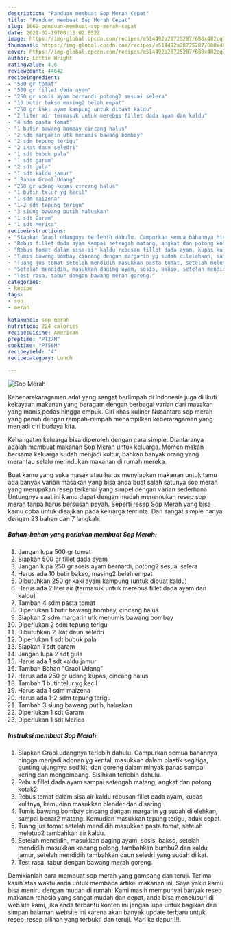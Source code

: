 ```yaml
---
description: "Panduan membuat Sop Merah Cepat"
title: "Panduan membuat Sop Merah Cepat"
slug: 1662-panduan-membuat-sop-merah-cepat
date: 2021-02-19T00:13:02.652Z
image: https://img-global.cpcdn.com/recipes/e514492a28725287/680x482cq70/sop-merah-foto-resep-utama.jpg
thumbnail: https://img-global.cpcdn.com/recipes/e514492a28725287/680x482cq70/sop-merah-foto-resep-utama.jpg
cover: https://img-global.cpcdn.com/recipes/e514492a28725287/680x482cq70/sop-merah-foto-resep-utama.jpg
author: Lottie Wright
ratingvalue: 4.6
reviewcount: 44642
recipeingredient:
- "500 gr tomat"
- "500 gr fillet dada ayam"
- "250 gr sosis ayam bernardi potong2 sesuai selera"
- "10 butir bakso masing2 belah empat"
- "250 gr kaki ayam kampung untuk dibuat kaldu"
- "2 liter air termasuk untuk merebus fillet dada ayam dan kaldu"
- "4 sdm pasta tomat"
- "1 butir bawang bombay cincang halus"
- "2 sdm margarin utk menumis bawang bombay"
- "2 sdm tepung terigu"
- "2 ikat daun seledri"
- "1 sdt bubuk pala"
- "1 sdt garam"
- "2 sdt gula"
- "1 sdt kaldu jamur"
- " Bahan Graol Udang"
- "250 gr udang kupas cincang halus"
- "1 butir telur yg kecil"
- "1 sdm maizena"
- "1-2 sdm tepung terigu"
- "3 siung bawang putih haluskan"
- "1 sdt Garam"
- "1 sdt Merica"
recipeinstructions:
- "Siapkan Graol udangnya terlebih dahulu. Campurkan semua bahannya hingga menjadi adonan yg kental, masukkan dalam plastik segitiga, gunting ujungnya sedikit, dan goreng dalam minyak panas sampai kering dan mengembang. Sisihkan terlebih dahulu."
- "Rebus fillet dada ayam sampai setengah matang, angkat dan potong kotak2."
- "Rebus tomat dalam sisa air kaldu rebusan fillet dada ayam, kupas kulitnya, kemudian masukkan blender dan disaring."
- "Tumis bawang bombay cincang dengan margarin yg sudah dilelehkan, sampai benar2 matang. Kemudian masukkan tepung terigu, aduk cepat."
- "Tuang jus tomat setelah mendidih masukkan pasta tomat, setelah meletup2 tambahkan air kaldu."
- "Setelah mendidih, masukkan daging ayam, sosis, bakso, setelah mendidih masukkan kacang polong, tambahkan bumbu2 dan kaldu jamur, setelah mendidih tambahkan daun seledri yang sudah diikat."
- "Test rasa, tabur dengan bawang merah goreng."
categories:
- Recipe
tags:
- sop
- merah

katakunci: sop merah 
nutrition: 224 calories
recipecuisine: American
preptime: "PT27M"
cooktime: "PT56M"
recipeyield: "4"
recipecategory: Lunch

---
```



![Sop Merah](https://img-global.cpcdn.com/recipes/e514492a28725287/680x482cq70/sop-merah-foto-resep-utama.jpg)

Kebenarekaragaman adat yang sangat berlimpah di Indonesia juga di ikuti kekayaan makanan yang beragam dengan berbagai varian dari masakan yang manis,pedas hingga empuk. Ciri khas kuliner Nusantara sop merah yang penuh dengan rempah-rempah menampilkan keberaragaman yang menjadi ciri budaya kita.




Kehangatan keluarga bisa diperoleh dengan cara simple. Diantaranya adalah membuat makanan Sop Merah untuk keluarga. Momen makan bersama keluarga sudah menjadi kultur, bahkan banyak orang yang merantau selalu merindukan makanan di rumah mereka.

Buat kamu yang suka masak atau harus menyiapkan makanan untuk tamu ada banyak varian masakan yang bisa anda buat salah satunya sop merah yang merupakan resep terkenal yang simpel dengan varian sederhana. Untungnya saat ini kamu dapat dengan mudah menemukan resep sop merah tanpa harus bersusah payah.
Seperti resep Sop Merah yang bisa kamu coba untuk disajikan pada keluarga tercinta. Dan sangat simple hanya dengan 23 bahan dan 7 langkah.


<!--inarticleads1-->

##### Bahan-bahan yang perlukan membuat Sop Merah:

1. Jangan lupa 500 gr tomat
1. Siapkan 500 gr fillet dada ayam
1. Jangan lupa 250 gr sosis ayam bernardi, potong2 sesuai selera
1. Harus ada 10 butir bakso, masing2 belah empat
1. Dibutuhkan 250 gr kaki ayam kampung (untuk dibuat kaldu)
1. Harus ada 2 liter air (termasuk untuk merebus fillet dada ayam dan kaldu)
1. Tambah 4 sdm pasta tomat
1. Diperlukan 1 butir bawang bombay, cincang halus
1. Siapkan 2 sdm margarin utk menumis bawang bombay
1. Diperlukan 2 sdm tepung terigu
1. Dibutuhkan 2 ikat daun seledri
1. Diperlukan 1 sdt bubuk pala
1. Siapkan 1 sdt garam
1. Jangan lupa 2 sdt gula
1. Harus ada 1 sdt kaldu jamur
1. Tambah  Bahan &#34;Graol Udang&#34;
1. Harus ada 250 gr udang kupas, cincang halus
1. Tambah 1 butir telur yg kecil
1. Harus ada 1 sdm maizena
1. Harus ada 1-2 sdm tepung terigu
1. Tambah 3 siung bawang putih, haluskan
1. Diperlukan 1 sdt Garam
1. Diperlukan 1 sdt Merica




<!--inarticleads2-->

##### Instruksi membuat  Sop Merah:

1. Siapkan Graol udangnya terlebih dahulu. Campurkan semua bahannya hingga menjadi adonan yg kental, masukkan dalam plastik segitiga, gunting ujungnya sedikit, dan goreng dalam minyak panas sampai kering dan mengembang. Sisihkan terlebih dahulu.
1. Rebus fillet dada ayam sampai setengah matang, angkat dan potong kotak2.
1. Rebus tomat dalam sisa air kaldu rebusan fillet dada ayam, kupas kulitnya, kemudian masukkan blender dan disaring.
1. Tumis bawang bombay cincang dengan margarin yg sudah dilelehkan, sampai benar2 matang. Kemudian masukkan tepung terigu, aduk cepat.
1. Tuang jus tomat setelah mendidih masukkan pasta tomat, setelah meletup2 tambahkan air kaldu.
1. Setelah mendidih, masukkan daging ayam, sosis, bakso, setelah mendidih masukkan kacang polong, tambahkan bumbu2 dan kaldu jamur, setelah mendidih tambahkan daun seledri yang sudah diikat.
1. Test rasa, tabur dengan bawang merah goreng.




Demikianlah cara membuat sop merah yang gampang dan teruji. Terima kasih atas waktu anda untuk membaca artikel makanan ini. Saya yakin kamu bisa meniru dengan mudah di rumah. Kami masih mempunyai banyak resep makanan rahasia yang sangat mudah dan cepat, anda bisa menelusuri di website kami, jika anda terbantu konten ini jangan lupa untuk bagikan dan simpan halaman website ini karena akan banyak update terbaru untuk resep-resep pilihan yang terbukti dan teruji. Mari ke dapur !!!. 
